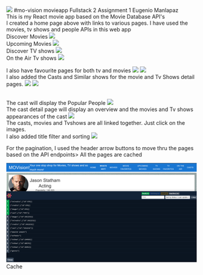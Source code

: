 <img src="https://github.com/emanlapaz/moviesApp/blob/main/src/images/homepage.png">
#mo-vision movieapp
Fullstack 2 Assignment 1
Eugenio Manlapaz
<br/>
This is my React movie app based on the Movie Database API's
<br/>
I created a home page above with links to various pages. 
I have used the movies, tv shows and people APIs in this web app

<br/>
Discover Movies
<img src="https://github.com/emanlapaz/moviesApp/blob/main/src/images/movies.png">
<br/>
Upcoming Movies
<img src="https://github.com/emanlapaz/moviesApp/blob/main/src/images/upcomingMovies.png">
<br/>
Discover TV shows
<img src="https://github.com/emanlapaz/moviesApp/blob/main/src/images/tvshows.png">
<br/>
On the Air Tv shows
<img src="https://github.com/emanlapaz/moviesApp/blob/main/src/images/ontheair.png">
<br/>

I also have favourite pages for both tv and movies
<img src="https://github.com/emanlapaz/moviesApp/blob/main/src/images/movies%20favorites.png">
<img src="https://github.com/emanlapaz/moviesApp/blob/main/src/images/tvfavorites.png">
<br/>
I also added the Casts and Similar shows for the movie and Tv Shows detail pages.
<img src="https://github.com/emanlapaz/moviesApp/blob/main/src/images/moviedetails.png">
<img src="https://github.com/emanlapaz/moviesApp/blob/main/src/images/tvshowdetails.png">

<br/>
The cast will display the Popular People
<img src="https://github.com/emanlapaz/moviesApp/blob/main/src/images/popular%20people.png">

<br/>
The cast detail page will display an overview and the movies and Tv shows appearances of the cast
<img src="https://github.com/emanlapaz/moviesApp/blob/main/src/images/castpage.png">

<br/>
The casts, movies and Tvshows are all linked together. Just click on the images.
<br/>
I also added title filter and sorting 
<img src="https://github.com/emanlapaz/moviesApp/blob/main/src/images/filter%20and%20sort.png">

For the pagination, I used the header arrow buttons to move thru the pages based on the API endpoints>
All the pages are cached

<img src="https://github.com/emanlapaz/moviesApp/blob/main/src/images/cache.png">
Cache


